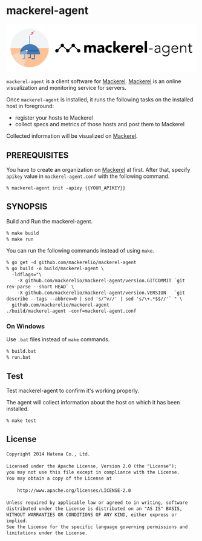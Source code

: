 mackerel-agent
===============

![agent-si](docs/images/agent-si.png "mackerel-agent")

`mackerel-agent` is a client software for [Mackerel](https://mackerel.io/).
[Mackerel](https://mackerel.io/) is an online visualization and monitoring service for servers.

Once `mackerel-agent` is installed, it runs the following tasks on the installed host in foreground:
- register your hosts to Mackerel
- collect specs and metrics of those hosts and post them to Mackerel

Collected information will be visualized on [Mackerel](https://mackerel.io/).

PREREQUISITES
-------------

You have to create an organization on [Mackerel](https://mackerel.io/) at first.
After that, specify `apikey` value in `mackerel-agent.conf` with the following command.

```
% mackerel-agent init -apiey {{YOUR_APIKEY}}
```

SYNOPSIS
--------

Build and Run the mackerel-agent.

```console
% make build
% make run
```

You can run the following commands instead of using `make`.

```console
% go get -d github.com/mackerelio/mackerel-agent
% go build -o build/mackerel-agent \
  -ldflags="\
    -X github.com/mackerelio/mackerel-agent/version.GITCOMMIT `git rev-parse --short HEAD` \
    -X github.com/mackerelio/mackerel-agent/version.VERSION   `git describe --tags --abbrev=0 | sed 's/^v//' | sed 's/\+.*$$//'` " \
  github.com/mackerelio/mackerel-agent
./build/mackerel-agent -conf=mackerel-agent.conf
```

### On Windows

Use `.bat` files instead of `make` commands.

```console
% build.bat
% run.bat
```

Test
----------

Test mackerel-agent to confirm it's working properly.

The agent will collect information about the host on which it has been installed.

```console
% make test
```

License
----------
```
Copyright 2014 Hatena Co., Ltd.

Licensed under the Apache License, Version 2.0 (the "License");
you may not use this file except in compliance with the License.
You may obtain a copy of the License at

    http://www.apache.org/licenses/LICENSE-2.0

Unless required by applicable law or agreed to in writing, software
distributed under the License is distributed on an "AS IS" BASIS,
WITHOUT WARRANTIES OR CONDITIONS OF ANY KIND, either express or implied.
See the License for the specific language governing permissions and
limitations under the License.
```
